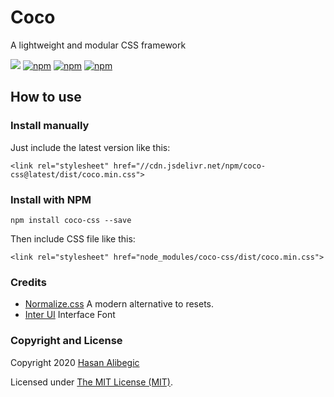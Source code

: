 # Coco

A lightweight and modular CSS framework

[![](https://data.jsdelivr.com/v1/package/npm/coco-css/badge?style=rounded)](https://www.jsdelivr.com/package/npm/coco-css)
[![npm](https://img.shields.io/npm/dt/coco-css.svg)](https://www.npmjs.com/package/coco-css)
[![npm](https://img.shields.io/npm/v/coco-css.svg)](https://www.npmjs.com/package/coco-css)
[![npm](https://img.shields.io/npm/l/coco-css.svg)]()

## How to use

### Install manually

Just include the latest version like this:

```
<link rel="stylesheet" href="//cdn.jsdelivr.net/npm/coco-css@latest/dist/coco.min.css">
```

### Install with NPM

```
npm install coco-css --save
```

Then include CSS file like this:

```
<link rel="stylesheet" href="node_modules/coco-css/dist/coco.min.css">
```

### Credits

-   [Normalize.css](https://necolas.github.io/normalize.css/) A modern alternative to resets.
-   [Inter UI](https://github.com/rsms/inter) Interface Font

### Copyright and License

Copyright 2020 [Hasan Alibegic](https://halibegic.info/)

Licensed under [The MIT License (MIT)](LICENSE.md).
